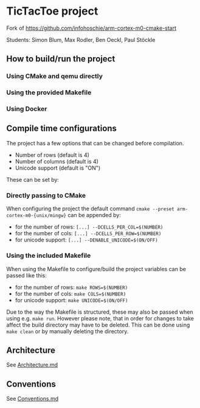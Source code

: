 # TicTacToe project

Fork of https://github.com/infohoschie/arm-cortex-m0-cmake-start

Students: Simon Blum, Max Rodler, Ben Oeckl, Paul Stöckle

## How to build/run the project
### Using CMake and qemu directly

### Using the provided Makefile

### Using Docker

## Compile time configurations
The project has a few options that can be changed before compilation.
- Number of rows (default is 4)
- Number of columns (default is 4)
- Unicode support (default is "ON")

These can be set by:
### Directly passing to CMake
When configuring the project the default command `cmake --preset arm-cortex-m0-{unix/mingw}` can be
appended by:
- for the number of rows: `[...] --DCELLS_PER_COL=$(NUMBER)`
- for the number of cols: `[...] --DCELLS_PER_ROW=$(NUMBER)`
- for unicode support: `[...] --DENABLE_UNICODE=$(ON/OFF)`

### Using the included Makefile
When using the Makefile to configure/build the project variables can be passed like this:
- for the number of rows: `make ROWS=$(NUMBER)`
- for the number of cols: `make COLS=$(NUMBER)`
- for unicode support: `make UNICODE=$(ON/OFF)`

Due to the way the Makefile is structured, these may also be passed when using e.g. `make run`.
However please note, that in order for changes to take affect the build directory may have to be deleted.
This can be done using `make clean` or by manually deleting the directory.


## Architecture
See [Architecture.md](Architecture.md)

## Conventions
See [Conventions.md](Conventions.md)
